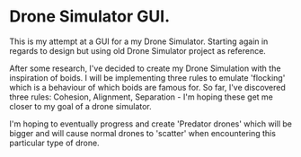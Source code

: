 # Drone Simulator GUI.
This is my attempt at a GUI for a my Drone Simulator. Starting again in regards to design but using old Drone Simulator project as reference.

After some research, I've decided to create my Drone Simulation with the inspiration of boids. I will be implementing three rules to emulate 'flocking' which is a behaviour of which boids are famous for. So far, I've discovered three rules: Cohesion, Alignment, Separation - I'm hoping these get me closer to my goal of a drone simulator. 

I'm hoping to eventually progress and create 'Predator drones' which will be bigger and will cause normal drones to 'scatter' when encountering this particular type of drone.
